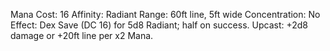 Mana Cost: 16
Affinity: Radiant
Range: 60ft line, 5ft wide
Concentration: No
Effect: Dex Save (DC 16) for 5d8 Radiant; half on success.
Upcast: +2d8 damage or +20ft line per x2 Mana.